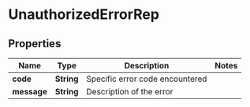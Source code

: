 

# UnauthorizedErrorRep


## Properties

| Name | Type | Description | Notes |
|------------ | ------------- | ------------- | -------------|
|**code** | **String** | Specific error code encountered |  |
|**message** | **String** | Description of the error |  |



